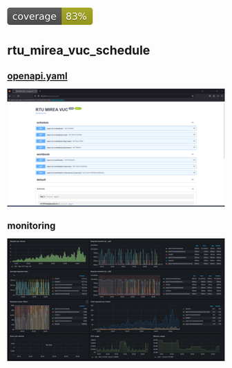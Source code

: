 ![coverage.svg](assets%2Fcoverage.svg)

# rtu_mirea_vuc_schedule

## [openapi.yaml](src%2Fschedule-service%2Fschedule_service%2Fpypi%2Fopenapi.yaml)

![schedule-service-api.png](assets%2Fschedule-service-api.png)

## monitoring

![monitoring.png](assets%2Fmonitoring-dashboard.png)
